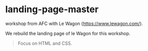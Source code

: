 # landing-page-master
 workshop from AFC with Le Wagon (https://www.lewagon.com/). 
 
 We rebuild the landing page of le Wagon for this workshop. 
 > Focus on HTML and CSS.
